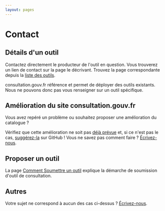 ```yaml
---
layout: pages
---
```

# Contact

## Détails d'un outil

Contactez directement le producteur de l'outil en question. Vous trouverez un lien de contact sur la page le décrivant. Trouvez la page correspondante depuis la [liste des outils](/outils).

consultation.gouv.fr référence et permet de déployer des outils existants. Nous ne pouvons donc pas vous renseigner sur un outil spécifique.

## Amélioration du site consultation.gouv.fr

Vous avez repéré un problème ou souhaitez proposer une amélioration du catalogue ?

Vérifiez que cette amélioration ne soit pas [déjà prévue](https://github.com/etalab/consultation.gouv.fr/issues) et, si ce n'est pas le cas, [suggérez-la](https://github.com/etalab/consultation.gouv.fr/issues/new) sur GitHub !
Vous ne savez pas comment faire ? [Écrivez-nous](mailto:contact@consultation.gouv.fr?subject=Evolution+du+site).

## Proposer un outil

La page [Comment Soumettre un outil](/comment-soumettre) explique la démarche de soumission d'outil de consultation.

## Autres

Votre sujet ne correspond à aucun des cas ci-dessus ? [Écrivez-nous](mailto:contact@consultation.gouv.fr?subject=Autre+sujet).
